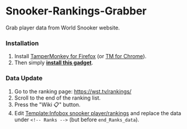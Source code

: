 # Snooker-Rankings-Grabber
Grab player data from World Snooker website.

### Installation

1. Install [TamperMonkey for Firefox](https://addons.mozilla.org/firefox/addon/tampermonkey/) (or [TM for Chrome](https://chromewebstore.google.com/detail/tampermonkey/dhdgffkkebhmkfjojejmpbldmpobfkfo)).
2. Then simply **[install this gadget](https://github.com/Eccenux/Snooker-Rankings-Grabber/raw/master/wstRankingGrabber.user.js)**.

### Data Update

1. Go to the ranking page: https://wst.tv/rankings/
2. Scroll to the end of the ranking list.
3. Press the "Wiki 📋" button.
4. Edit [Template:Infobox snooker player/rankings](https://en.wikipedia.org/wiki/Template:Infobox_snooker_player/rankings) and replace the data under `<!-- Ranks -->` (but before `end_Ranks_data`).
